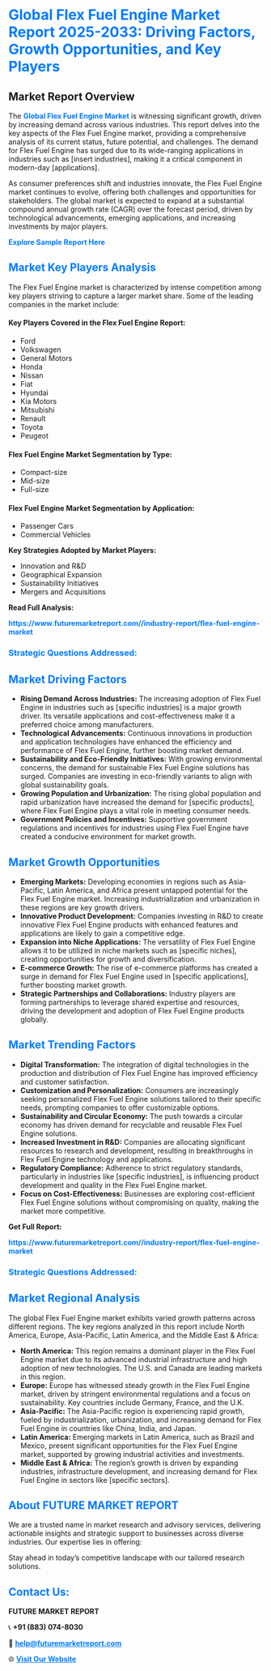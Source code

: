 <h1 style="color: #007BFF;">Global Flex Fuel Engine Market Report 2025-2033: Driving Factors, Growth Opportunities, and Key Players</h1>

<section id="overview">
<h2>Market Report Overview</h2>
<p>The <a href="https://www.futuremarketreport.com//industry-report/flex-fuel-engine-market" style="color: #007BFF; text-decoration: none;"><strong>Global Flex Fuel Engine Market</strong></a> is witnessing significant growth, driven by increasing demand across various industries. This report delves into the key aspects of the Flex Fuel Engine market, providing a comprehensive analysis of its current status, future potential, and challenges. The demand for Flex Fuel Engine has surged due to its wide-ranging applications in industries such as [insert industries], making it a critical component in modern-day [applications].</p>
<p>As consumer preferences shift and industries innovate, the Flex Fuel Engine market continues to evolve, offering both challenges and opportunities for stakeholders. The global market is expected to expand at a substantial compound annual growth rate (CAGR) over the forecast period, driven by technological advancements, emerging applications, and increasing investments by major players.</p>
</section>

<section id="overview">
<p><a href="https://www.futuremarketreport.com//request-sample/reportId=51482" style="color: #007BFF; text-decoration: none;"><strong>Explore Sample Report Here</strong></a></p>
</section>

<section id="key-players">
<h2 style="color: #007BFF;">Market Key Players Analysis</h2>
<p>The Flex Fuel Engine market is characterized by intense competition among key players striving to capture a larger market share. Some of the leading companies in the market include:</p>
<h4>Key Players Covered in the Flex Fuel Engine Report:</h4>
<ul><li>Ford</li><li>Volkswagen</li><li>General Motors</li><li>Honda</li><li>Nissan</li><li>Fiat</li><li>Hyundai</li><li>Kia Motors</li><li>Mitsubishi</li><li>Renault</li><li>Toyota</li><li>Peugeot</li></ul>
<h4>Flex Fuel Engine Market Segmentation by Type:</h4>
<ul><li>Compact-size</li><li>Mid-size</li><li>Full-size</li></ul>

<h4>Flex Fuel Engine Market Segmentation by Application:</h4>
<ul><li>Passenger Cars</li><li>Commercial Vehicles</li></ul>
<p><strong>Key Strategies Adopted by Market Players:</strong></p>
<ul>
<li>Innovation and R&D</li>
<li>Geographical Expansion</li>
<li>Sustainability Initiatives</li>
<li>Mergers and Acquisitions</li>
</ul>
</section>

<section>
<p><strong>Read Full Analysis: </strong></p><a href="https://www.futuremarketreport.com//industry-report/flex-fuel-engine-market" style="color: #007BFF; text-decoration: none;"><strong>https://www.futuremarketreport.com//industry-report/flex-fuel-engine-market</strong></a>
<h3 style="color: #007BFF;">Strategic Questions Addressed:</h3>
</section>

<section id="driving-factors">
<h2 style="color: #007BFF;">Market Driving Factors</h2>
<ul>
<li><strong>Rising Demand Across Industries:</strong> The increasing adoption of Flex Fuel Engine in industries such as [specific industries] is a major growth driver. Its versatile applications and cost-effectiveness make it a preferred choice among manufacturers.</li>
<li><strong>Technological Advancements:</strong> Continuous innovations in production and application technologies have enhanced the efficiency and performance of Flex Fuel Engine, further boosting market demand.</li>
<li><strong>Sustainability and Eco-Friendly Initiatives:</strong> With growing environmental concerns, the demand for sustainable Flex Fuel Engine solutions has surged. Companies are investing in eco-friendly variants to align with global sustainability goals.</li>
<li><strong>Growing Population and Urbanization:</strong> The rising global population and rapid urbanization have increased the demand for [specific products], where Flex Fuel Engine plays a vital role in meeting consumer needs.</li>
<li><strong>Government Policies and Incentives:</strong> Supportive government regulations and incentives for industries using Flex Fuel Engine have created a conducive environment for market growth.</li>
</ul>
</section>

<section id="growth-opportunities">
<h2 style="color: #007BFF;">Market Growth Opportunities</h2>
<ul>
<li><strong>Emerging Markets:</strong> Developing economies in regions such as Asia-Pacific, Latin America, and Africa present untapped potential for the Flex Fuel Engine market. Increasing industrialization and urbanization in these regions are key growth drivers.</li>
<li><strong>Innovative Product Development:</strong> Companies investing in R&D to create innovative Flex Fuel Engine products with enhanced features and applications are likely to gain a competitive edge.</li>
<li><strong>Expansion into Niche Applications:</strong> The versatility of Flex Fuel Engine allows it to be utilized in niche markets such as [specific niches], creating opportunities for growth and diversification.</li>
<li><strong>E-commerce Growth:</strong> The rise of e-commerce platforms has created a surge in demand for Flex Fuel Engine used in [specific applications], further boosting market growth.</li>
<li><strong>Strategic Partnerships and Collaborations:</strong> Industry players are forming partnerships to leverage shared expertise and resources, driving the development and adoption of Flex Fuel Engine products globally.</li>
</ul>
</section>

<section id="trending-factors">
<h2 style="color: #007BFF;">Market Trending Factors</h2>
<ul>
<li><strong>Digital Transformation:</strong> The integration of digital technologies in the production and distribution of Flex Fuel Engine has improved efficiency and customer satisfaction.</li>
<li><strong>Customization and Personalization:</strong> Consumers are increasingly seeking personalized Flex Fuel Engine solutions tailored to their specific needs, prompting companies to offer customizable options.</li>
<li><strong>Sustainability and Circular Economy:</strong> The push towards a circular economy has driven demand for recyclable and reusable Flex Fuel Engine solutions.</li>
<li><strong>Increased Investment in R&D:</strong> Companies are allocating significant resources to research and development, resulting in breakthroughs in Flex Fuel Engine technology and applications.</li>
<li><strong>Regulatory Compliance:</strong> Adherence to strict regulatory standards, particularly in industries like [specific industries], is influencing product development and quality in the Flex Fuel Engine market.</li>
<li><strong>Focus on Cost-Effectiveness:</strong> Businesses are exploring cost-efficient Flex Fuel Engine solutions without compromising on quality, making the market more competitive.</li>
</ul>
</section>

<section>
<p><strong>Get Full Report: </strong></p><a href="https://www.futuremarketreport.com//industry-report/flex-fuel-engine-market" style="color: #007BFF; text-decoration: none;"><strong>https://www.futuremarketreport.com//industry-report/flex-fuel-engine-market</strong></a>
<h3 style="color: #007BFF;">Strategic Questions Addressed:</h3>
</section>


<section id="regional-analysis">
<h2 style="color: #007BFF;">Market Regional Analysis</h2>
<p>The global Flex Fuel Engine market exhibits varied growth patterns across different regions. The key regions analyzed in this report include North America, Europe, Asia-Pacific, Latin America, and the Middle East & Africa:</p>
<ul>
<li><strong>North America:</strong> This region remains a dominant player in the Flex Fuel Engine market due to its advanced industrial infrastructure and high adoption of new technologies. The U.S. and Canada are leading markets in this region.</li>
<li><strong>Europe:</strong> Europe has witnessed steady growth in the Flex Fuel Engine market, driven by stringent environmental regulations and a focus on sustainability. Key countries include Germany, France, and the U.K.</li>
<li><strong>Asia-Pacific:</strong> The Asia-Pacific region is experiencing rapid growth, fueled by industrialization, urbanization, and increasing demand for Flex Fuel Engine in countries like China, India, and Japan.</li>
<li><strong>Latin America:</strong> Emerging markets in Latin America, such as Brazil and Mexico, present significant opportunities for the Flex Fuel Engine market, supported by growing industrial activities and investments.</li>
<li><strong>Middle East & Africa:</strong> The region’s growth is driven by expanding industries, infrastructure development, and increasing demand for Flex Fuel Engine in sectors like [specific sectors].</li>
</ul>
</section>

<footer>
<h2 style="color: #007BFF;">About FUTURE MARKET REPORT</h2>
<p>We are a trusted name in market research and advisory services, delivering actionable insights and strategic support to businesses across diverse industries. Our expertise lies in offering:</p>

<p>Stay ahead in today’s competitive landscape with our tailored research solutions.</p>

<h2 style="color: #007BFF;">Contact Us:</h2>
<p><strong>FUTURE MARKET REPORT</strong></p>
<p>📞 <strong>+91 (883) 074-8030</strong></p>
<p>📧 <strong><a href="mailto:help@futuremarketreport.com" style="color: #007BFF;">help@futuremarketreport.com</a></strong></p>
<p>🌐 <strong><a href="https://www.futuremarketreport.com/" style="color: #007BFF;">Visit Our Website</a></strong></p>
</footer>